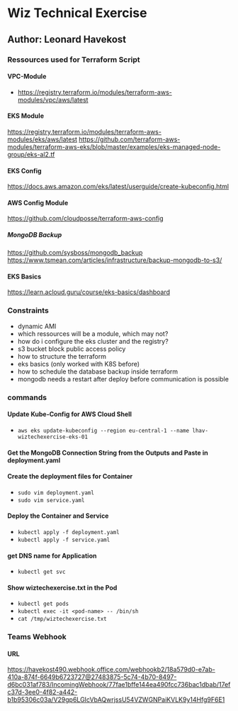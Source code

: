# Wiz Technical Exercise 

## Author: Leonard Havekost

### Ressources used for Terraform Script


#### VPC-Module
- https://registry.terraform.io/modules/terraform-aws-modules/vpc/aws/latest

#### EKS Module
https://registry.terraform.io/modules/terraform-aws-modules/eks/aws/latest
https://github.com/terraform-aws-modules/terraform-aws-eks/blob/master/examples/eks-managed-node-group/eks-al2.tf

#### EKS Config
https://docs.aws.amazon.com/eks/latest/userguide/create-kubeconfig.html

#### AWS Config Module
https://github.com/cloudposse/terraform-aws-config

##### MongoDB Backup
https://github.com/sysboss/mongodb_backup
https://www.tsmean.com/articles/infrastructure/backup-mongodb-to-s3/


#### EKS Basics
https://learn.acloud.guru/course/eks-basics/dashboard


### Constraints 

- dynamic AMI 
- which ressources will be a module, which may not?
- how do i configure the eks cluster and the registry? 
- s3 bucket block public access policy
- how to structure the terraform
- eks basics (only worked with K8S before)
- how to schedule the database backup inside terraform 
- mongodb needs a restart after deploy before communication is possible


### commands 
#### Update Kube-Config for AWS Cloud Shell
- `aws eks update-kubeconfig --region eu-central-1 --name lhav-wiztechexercise-eks-01` 

#### Get the MongoDB Connection String from the Outputs and Paste in deployment.yaml

#### Create the deployment files for Container
- `sudo vim deployment.yaml` 
- `sudo vim service.yaml`

#### Deploy the Container and Service
- `kubectl apply -f deployment.yaml`
- `kubectl apply -f service.yaml`

#### get DNS name for Application
- `kubectl get svc`

#### Show wiztechexercise.txt in the Pod
- `kubectl get pods`
- `kubectl exec -it <pod-name> -- /bin/sh`
- `cat /tmp/wiztechexercise.txt`


### Teams Webhook

#### URL
https://havekost490.webhook.office.com/webhookb2/18a579d0-e7ab-410a-874f-6649b6723727@27483875-5c74-4b70-8497-d6bc031af783/IncomingWebhook/77fae1bffe144ea490fcc736bac1dbab/17efc37d-3ee0-4f82-a442-b1b95306c03a/V29gp6LGIcVbAQwrjssU54VZWGNPaiKVLK9y14Hfg9F6E1




